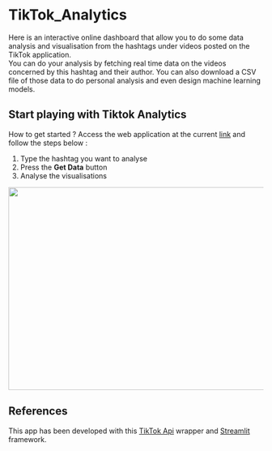 # TikTok_Analytics

Here is an interactive online dashboard that allow you to do some data analysis and visualisation from the hashtags under videos posted on the TikTok application. <br>
You can do your analysis by fetching real time data on the videos concerned by this hashtag and their author. You can also download a CSV file of those data to do personal analysis and even design machine learning models. <br>

## Start playing with Tiktok Analytics

How to get started ? Access the web application at the current [link](https://share.streamlit.io/ikhlo/tiktokappanalytics/main/app.py) and follow the steps below :

<ol>
<li> Type the hashtag you want to analyse</li>
<li> Press the <strong>Get Data</strong> button</li>
<li> Analyse the visualisations</li>
</ol>

<p align="center">
    <img src="https://github.com/ikhlo/TiktokAppAnalytics/blob/main/videos/F1_video.gif" width="600" height="400" />
</p>

## References

This app has been developed with this [TikTok Api](https://github.com/davidteather/TikTok-Api) wrapper and [Streamlit](https://streamlit.io/) framework.
